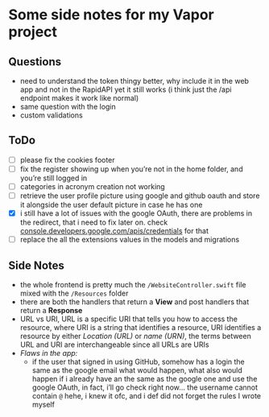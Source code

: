 # Some side notes for my Vapor project

## Questions
- need to understand the token thingy better, why include it in the web app and not in the RapidAPI yet it still works (i think just the /api endpoint makes it work like normal)
- same question with the login
- custom validations

## ToDo
- [ ] please fix the cookies footer
- [ ] fix the register showing up when you’re not in the home folder, and you’re still logged in
- [ ] categories in acronym creation not working
- [ ] retrieve the user profile picture using google and github oauth and store it alongside the user default picture in case he has one
- [x] i still have a lot of issues with the google OAuth, there are  problems in the redirect, that i need to fix later on. check [console.developers.google.com/apis/credentials][1] for that
- [ ] replace the all the extensions values in the models and migrations

## Side Notes
- the whole frontend is pretty much the `/WebsiteController.swift` file mixed with the `/Resources` folder
- there are both the handlers that return a **View** and post handlers that return a **Response**
- URL vs URI, URL is a specific URI that tells you how to access the resource, where URI is a string that identifies a resource, URI identifies a resource by either *Location (URL)* or *name (URN)*, the terms between URL and URI are interchangeable since all URLs are URIs
- *Flaws in the app:* 
	- if the user that signed in using GitHub, somehow has a login the same as the google email what would happen, what also would happen if i already have an the same as the google one and use the google OAuth, in fact, i’ll go check right now… the username cannot contain `@` hehe, i knew it ofc, and i def did not forget the rules I wrote myself



[1]:	console.developers.google.com/apis/credentials